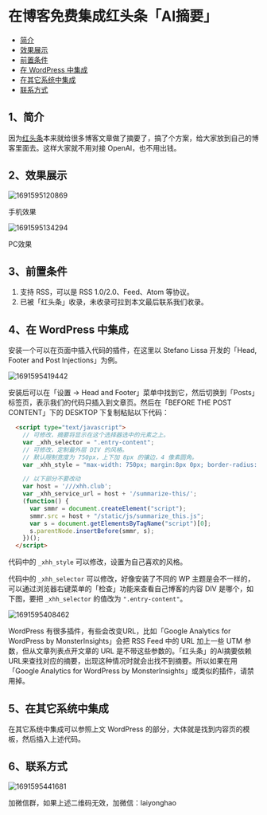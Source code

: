 # 在博客免费集成红头条「AI摘要」

* [简介](#1简介)
* [效果展示](#2效果展示)
* [前置条件](#3前置条件)
* [在 WordPress 中集成](#4在-wordpress-中集成)
* [在其它系统中集成](#5在其它系统中集成)
* [联系方式](#6联系方式)

## 1、简介

因为[红头条](https://xhh.club/)本来就给很多博客文章做了摘要了，搞了个方案，给大家放到自己的博客里面去。这样大家就不用对接 OpenAI，也不用出钱。

## 2、效果展示

![1691595120869](image/README/1691595120869.png)

手机效果

![1691595134294](image/README/1691595134294.png)

PC效果

## 3、前置条件

1. 支持 RSS，可以是 RSS 1.0/2.0、Feed、Atom 等协议。
2. 已被「红头条」收录，未收录可拉到本文最后联系我们收录。

## 4、在 WordPress 中集成

安装一个可以在页面中插入代码的插件，在这里以 Stefano Lissa 开发的「Head, Footer and Post Injections」为例。

![1691595419442](image/README/1691595419442.png)

安装后可以在「设置 -> Head and Footer」菜单中找到它，然后切换到「Posts」标签页，表示我们的代码只插入到文章页。然后在「BEFORE THE POST CONTENT」下的 DESKTOP 下复制粘贴以下代码：

```html
  <script type="text/javascript">
    // 可修改，摘要将显示在这个选择器选中的元素之上。
    var _xhh_selector = ".entry-content";
    // 可修改，定制最外层 DIV 的风格。
    // 默认限制宽度为 750px，上下加 8px 的镶边，4 像素圆角。
    var _xhh_style = "max-width: 750px; margin:8px 0px; border-radius: 4px;";

    // 以下部分不要改动
    var host = '///xhh.club';
    var _xhh_service_url = host + '/summarize-this/';
    (function() {
      var smmr = document.createElement("script");
      smmr.src = host + "/static/js/summarize_this.js";
      var s = document.getElementsByTagName("script")[0]; 
      s.parentNode.insertBefore(smmr, s);
    })();
  </script>
```

代码中的 `_xhh_style` 可以修改，设置为自己喜欢的风格。

代码中的 `_xhh_selector` 可以修改，好像安装了不同的 WP 主题是会不一样的，可以通过浏览器右键菜单的「检查」功能来查看自己博客的内容 DIV 是哪个，如下图，要把 `_xhh_selector` 的值改为 `".entry-content"`。

![1691595408462](image/README/1691595408462.png)

WordPress 有很多插件，有些会改变URL，比如「Google Analytics for WordPress by MonsterInsights」会把 RSS Feed 中的 URL 加上一些 UTM 参数，但从文章列表点开文章的 URL 是不带这些参数的。「红头条」的AI摘要依赖URL来查找对应的摘要，出现这种情况时就会出找不到摘要。所以如果在用「Google Analytics for WordPress by MonsterInsights」或类似的插件，请禁用掉。

## 5、在其它系统中集成

在其它系统中集成可以参照上文 WordPress 的部分，大体就是找到内容页的模板，然后插入上述代码。

## 6、联系方式

![1691595441681](image/README/1691595441681.png)

加微信群，如果上述二维码无效，加微信：laiyonghao
